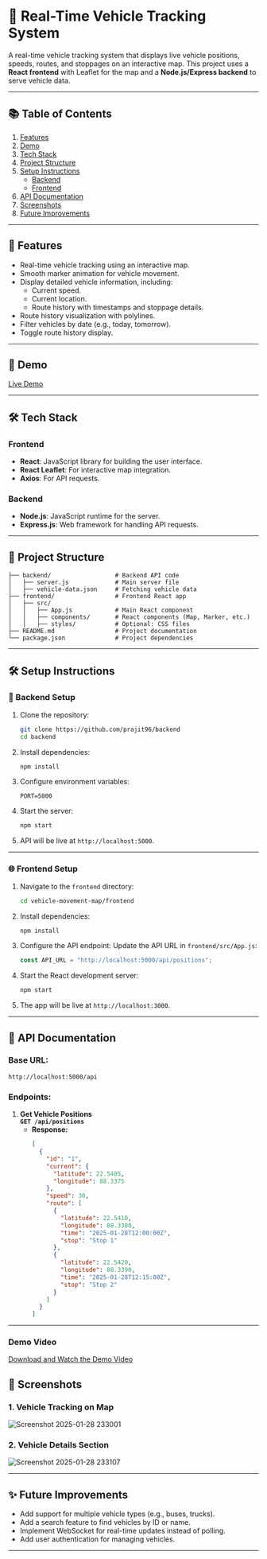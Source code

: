 # 🚗 Real-Time Vehicle Tracking System

A real-time vehicle tracking system that displays live vehicle positions, speeds, routes, and stoppages on an interactive map. This project uses a **React frontend** with Leaflet for the map and a **Node.js/Express backend** to serve vehicle data.

---

## 📚 Table of Contents
1. [Features](#features)
2. [Demo](#demo)
3. [Tech Stack](#tech-stack)
4. [Project Structure](#project-structure)
5. [Setup Instructions](#setup-instructions)
   - [Backend](#backend-setup)
   - [Frontend](#frontend-setup)
6. [API Documentation](#api-documentation)
7. [Screenshots](#screenshots)
8. [Future Improvements](#future-improvements)

---

## 🚀 Features
- Real-time vehicle tracking using an interactive map.
- Smooth marker animation for vehicle movement.
- Display detailed vehicle information, including:
  - Current speed.
  - Current location.
  - Route history with timestamps and stoppage details.
- Route history visualization with polylines.
- Filter vehicles by date (e.g., today, tomorrow).
- Toggle route history display.

---

## 🎥 Demo
[Live Demo](https://vehicle-movement-map-prajit96s-projects.vercel.app/)

---

## 🛠 Tech Stack
### Frontend
- **React**: JavaScript library for building the user interface.
- **React Leaflet**: For interactive map integration.
- **Axios**: For API requests.

### Backend
- **Node.js**: JavaScript runtime for the server.
- **Express.js**: Web framework for handling API requests.

---

## 📂 Project Structure

```
├── backend/                  # Backend API code
│   ├── server.js             # Main server file
│   ├── vehicle-data.json     # Fetching vehicle data
├── frontend/                 # Frontend React app
│   ├── src/
│   │   ├── App.js            # Main React component
│   │   ├── components/       # React components (Map, Marker, etc.)
│   │   ├── styles/           # Optional: CSS files
├── README.md                 # Project documentation
└── package.json              # Project dependencies
```

---

## 🛠️ Setup Instructions

### 🔧 Backend Setup
1. Clone the repository:
   ```bash
   git clone https://github.com/prajit96/backend
   cd backend
   ```

2. Install dependencies:
   ```bash
   npm install
   ```

3. Configure environment variables:
   ```
   PORT=5000
   ```

4. Start the server:
   ```bash
   npm start
   ```

5. API will be live at `http://localhost:5000`.

---

### 🌐 Frontend Setup
1. Navigate to the `frontend` directory:
   ```bash
   cd vehicle-movement-map/frontend
   ```

2. Install dependencies:
   ```bash
   npm install
   ```

3. Configure the API endpoint:
   Update the API URL in `frontend/src/App.js`:
   ```javascript
   const API_URL = "http://localhost:5000/api/positions";
   ```

4. Start the React development server:
   ```bash
   npm start
   ```

5. The app will be live at `http://localhost:3000`.

---

## 📑 API Documentation

### Base URL:
`http://localhost:5000/api`

### Endpoints:

1. **Get Vehicle Positions**  
   **`GET /api/positions`**  
   - **Response:**  
     ```json
     [
       {
         "id": "1",
         "current": {
           "latitude": 22.5405,
           "longitude": 88.3375
         },
         "speed": 30,
         "route": [
           {
             "latitude": 22.5410,
             "longitude": 88.3380,
             "time": "2025-01-28T12:00:00Z",
             "stop": "Stop 1"
           },
           {
             "latitude": 22.5420,
             "longitude": 88.3390,
             "time": "2025-01-28T12:15:00Z",
             "stop": "Stop 2"
           }
         ]
       }
     ]
     ```

---
### Demo Video

[Download and Watch the Demo Video](videos/Screen%20Recording%202025-01-28%20222833.mp4)


## 📸 Screenshots

### 1. Vehicle Tracking on Map
![Screenshot 2025-01-28 233001](https://github.com/user-attachments/assets/7be4c699-6716-476d-9a91-98054f7c1716)


### 2. Vehicle Details Section
![Screenshot 2025-01-28 233107](https://github.com/user-attachments/assets/de184646-b887-4055-9538-f7c070e58eea)


---

## ✨ Future Improvements
- Add support for multiple vehicle types (e.g., buses, trucks).
- Add a search feature to find vehicles by ID or name.
- Implement WebSocket for real-time updates instead of polling.
- Add user authentication for managing vehicles.

---

